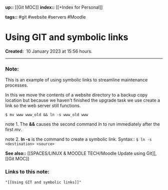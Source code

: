 **up::** [[Git MOC]]
**index::** [[+Index for Personal]]
 

**tags::** #git #website #servers #Moodle 

# Using GIT and symbolic links

**Created:**  10 January 2023 at  15:56 hours.

___
### Note:
This is an example of using symbolic links to streamline maintenance processes. 

In this we move the contents of a website directory to a backup copy location but because we haven't finished the upgrade task we use create a link so the web server still functions.

```$ mv www www_old && ln -s www_old www ```

note 1. The **&&** causes the second command *ln* to run immediately after the first *mv*.

note 2. **ln -s** is the command to create a symbolic link. 
		Syntax:: ```$ ln -s <destination> <source> ```


**See also::** [[SPACES/LINUX & MOODLE TECH/Moodle Update using Git]], [[Git MOC]]

### Links to this note:
```query
"[[Using GIT and symbolic links]]"
```

